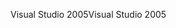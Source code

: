 <span data-ttu-id="0dd23-101">Visual Studio 2005</span><span class="sxs-lookup"><span data-stu-id="0dd23-101">Visual Studio 2005</span></span>